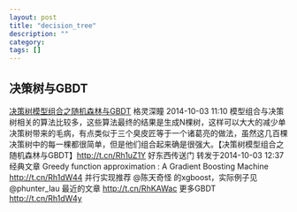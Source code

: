 ```yaml
---
layout: post
title: "decision_tree"
description: ""
category:
tags: []
---
```


## 决策树与GBDT

[决策树模型组合之随机森林与GBDT](http://cvchina.net/post/107.html)
格灵深瞳   2014-10-03 11:10
模型组合与决策树相关的算法比较多，这些算法最终的结果是生成N棵树，这样可以大大的减少单决策树带来的毛病，有点类似于三个臭皮匠等于一个诸葛亮的做法，虽然这几百棵决策树中的每一棵都很简单，但是他们组合起来确是很强大。【决策树模型组合之随机森林与GBDT】http://t.cn/Rh1uZ1Y
好东西传送门 转发于2014-10-03 12:37
经典文章 Greedy function approximation : A Gradient Boosting Machine http://t.cn/Rh1dW44 并行实现推荐 @陈天奇怪 的xgboost，实际例子见@phunter_lau 最近的文章 http://t.cn/RhKAWac 更多GBDT http://t.cn/Rh1dW4y
